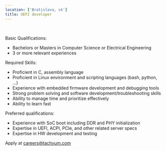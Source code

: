 ```yaml
---
location: ['Bratislava, sk']
title: UEFI developer
---
```




   

 Basic Qualifications: 


*  Bachelors or Masters in Computer Science or Electrical Engineering
*  3 or more relevant experiences


Required Skills:


*  Proficient in C, assembly language
*  Proficient in Linux environment and scripting languages (bash, python, ...)
*  Experience with embedded firmware development and debugging tools
*  Strong problem solving and software development/troubleshooting skills
*  Ability to manage time and prioritize effectively
*  Ability to learn fast


Preferred qualifications:


*  Experience with SoC boot including DDR and PHY initialization
*  Expertise in UEFI, ACPI, PCIe, and other related server specs
*  Expertise in HW development and testing






 Apply at  [careers@tachyum.com](mailto:careers@tachyum.com)